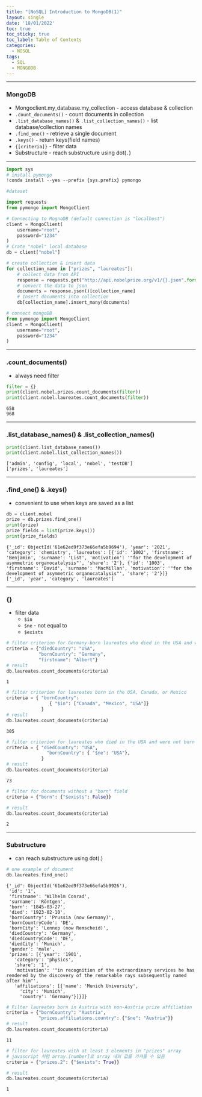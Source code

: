 ```yaml
---
title: "[NoSQL] Introduction to MongoDB(1)"
layout: single
date: '18/01/2022'
toc: true
toc_sticky: true
toc_label: Table of Contents
categories:
  - NOSQL
tags:
  - SQL
  - MONGODB
---
```


---
### MongoDB
* Mongoclient.my_database.my_collection - access database & collection
* `.count_documents()` - count documents in collection
* `.list_database_names()` & `.list_collection_names()` - list database/collection names 
* `.find_one()` - retrieve a single document
* `.keys()` - return keys(field names)
* `{[criteria]}` - filter data
* Substructure - reach substructure using dot(`.`)

---


```python
import sys
# install pymongo
!conda install --yes --prefix {sys.prefix} pymongo
```


```python
#dataset

import requests
from pymongo import MongoClient

# Connecting to MognoDB (default connection is "localhost")
client = MongoClient(
    username="root",
    password="1234"
)
# Crate "nobel" local database
db = client["nobel"]

# create collection & insert data
for collection_name in ["prizes", "laureates"]:
    # collect data from API
    response = requests.get("http://api.nobelprize.org/v1/{}.json".format(collection_name[:-1]))
    # convert the data to json
    documents = response.json()[collection_name]
    # Insert documents into collection
    db[collection_name].insert_many(documents)
```


```python
# connect mongoDB
from pymongo import MongoClient
client = MongoClient(
    username="root",
    password="1234"
)
```

---

### .count_documents()
* always need filter


```python
filter = {}
print(client.nobel.prizes.count_documents(filter))
print(client.nobel.laureates.count_documents(filter))
```

    658
    968


---

### .list_database_names() & .list_collection_names()


```python
print(client.list_database_names())
print(client.nobel.list_collection_names())
```

    ['admin', 'config', 'local', 'nobel', 'testDB']
    ['prizes', 'laureates']


---

### .find_one() & .keys()
* convenient to use when keys are saved as a list


```python
db = client.nobel
prize = db.prizes.find_one()
print(prize)
prize_fields = list(prize.keys())
print(prize_fields)
```

    {'_id': ObjectId('61e62ed9f373e66efa5b9694'), 'year': '2021', 'category': 'chemistry', 'laureates': [{'id': '1002', 'firstname': 'Benjamin', 'surname': 'List', 'motivation': '"for the development of asymmetric organocatalysis"', 'share': '2'}, {'id': '1003', 'firstname': 'David', 'surname': 'MacMillan', 'motivation': '"for the development of asymmetric organocatalysis"', 'share': '2'}]}
    ['_id', 'year', 'category', 'laureates']


---

### {}
* filter data
    * `$in`
    * `$ne` - not equal to
    * `$exists`


```python
# filter criterion for Germany-born laureates who died in the USA and with the first name "Albert"
criteria = {"diedCountry": "USA", 
            "bornCountry": "Germany",
            "firstname": "Albert"}
# result
db.laureates.count_documents(criteria)
```




    1




```python
# filter criterion for laureates born in the USA, Canada, or Mexico
criteria = { "bornCountry": 
                { "$in": ["Canada", "Mexico", "USA"]}
             }
# result
db.laureates.count_documents(criteria)
```




    305




```python
# filter criterion for laureates who died in the USA and were not born there
criteria = { "diedCountry": "USA",
               "bornCountry": { "$ne": "USA"}, 
             }
# result
db.laureates.count_documents(criteria)
```




    73




```python
# filter for documents without a "born" field
criteria = {"born": {"$exists": False}}

# result
db.laureates.count_documents(criteria)
```




    2



---

### Substructure
* can reach substructure using dot(.)


```python
# one example of document
db.laureates.find_one()
```




    {'_id': ObjectId('61e62ed9f373e66efa5b9926'),
     'id': '1',
     'firstname': 'Wilhelm Conrad',
     'surname': 'Röntgen',
     'born': '1845-03-27',
     'died': '1923-02-10',
     'bornCountry': 'Prussia (now Germany)',
     'bornCountryCode': 'DE',
     'bornCity': 'Lennep (now Remscheid)',
     'diedCountry': 'Germany',
     'diedCountryCode': 'DE',
     'diedCity': 'Munich',
     'gender': 'male',
     'prizes': [{'year': '1901',
       'category': 'physics',
       'share': '1',
       'motivation': '"in recognition of the extraordinary services he has rendered by the discovery of the remarkable rays subsequently named after him"',
       'affiliations': [{'name': 'Munich University',
         'city': 'Munich',
         'country': 'Germany'}]}]}




```python
# Filter laureates born in Austria with non-Austria prize affiliation
criteria = {"bornCountry": "Austria", 
            "prizes.affiliations.country": {"$ne": "Austria"}}
# result
db.laureates.count_documents(criteria)
```




    11




```python
# filter for laureates with at least 3 elements in "prizes" array
# javascript 처럼 array.[number]로 array 내의 값을 가져올 수 있음
criteria = {"prizes.2": {"$exists": True}}

# result
db.laureates.count_documents(criteria)
```




    1


